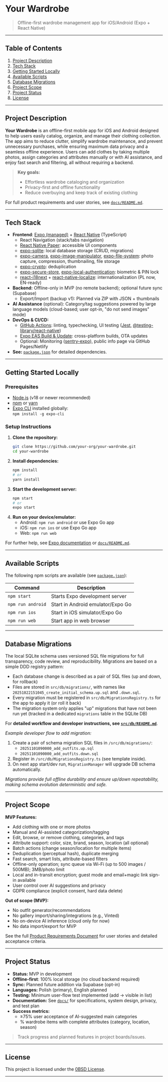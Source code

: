 # Your Wardrobe

> Offline-first wardrobe management app for iOS/Android (Expo + React Native)

---

## Table of Contents

1. [Project Description](#project-description)
2. [Tech Stack](#tech-stack)
3. [Getting Started Locally](#getting-started-locally)
4. [Available Scripts](#available-scripts)
5. [Database Migrations](#database-migrations)
6. [Project Scope](#project-scope)
7. [Project Status](#project-status)
8. [License](#license)

---

## Project Description

**Your Wardrobe** is an offline-first mobile app for iOS and Android designed to help users easily catalog, organize, and manage their clothing collection. The app aims to reduce clutter, simplify wardrobe maintenance, and prevent unnecessary purchases, while ensuring maximum data privacy and a seamless offline experience. Users can add clothes by taking multiple photos, assign categories and attributes manually or with AI assistance, and enjoy fast search and filtering, all without requiring a backend.

> **Key goals:**
>
> - Effortless wardrobe cataloging and organization
> - Privacy-first and offline functionality
> - Reduce overbuying and keep track of existing clothing

For full product requirements and user stories, see [`docs/README.md`](docs/README.md).

---

## Tech Stack

- **Frontend**: [Expo (managed)](https://docs.expo.dev/) + [React Native](https://reactnative.dev/) (TypeScript)
  - React Navigation (stack/tabs navigation)
  - [React Native Paper](https://callstack.github.io/react-native-paper/): accessible UI components
  - [expo-sqlite](https://docs.expo.dev/versions/latest/sdk/sqlite/): local database storage (CRUD, migrations)
  - [expo-camera](https://docs.expo.dev/versions/latest/sdk/camera/), [expo-image-manipulator](https://docs.expo.dev/versions/latest/sdk/image-manipulator/), [expo-file-system](https://docs.expo.dev/versions/latest/sdk/filesystem/): photo capture, compression, thumbnailing, file storage
  - [expo-crypto](https://docs.expo.dev/versions/latest/sdk/crypto/): deduplication
  - [expo-secure-store](https://docs.expo.dev/versions/latest/sdk/securestore/), [expo-local-authentication](https://docs.expo.dev/versions/latest/sdk/local-authentication/): biometric & PIN lock
  - [react-i18next](https://react.i18next.com/) + [react-native-localize](https://github.com/zoontek/react-native-localize): internationalization (PL now, EN-ready)
- **Backend:** Offline-only in MVP (no remote backend); optional future sync (Supabase)
  - Export/Import (backup v1): Planned via ZIP with JSON + thumbnails
- **AI Assistance** (optional): Category/tag suggestions powered by large language models (cloud-based; user opt-in, "do not send images" mode)
- **DevOps & CI/CD:**
  - [GitHub Actions](https://github.com/features/actions): linting, typechecking, UI testing ([Jest](https://jestjs.io/), [@testing-library/react-native](https://testing-library.com/docs/react-native-testing-library/intro/))
  - [Expo EAS Build & Update](https://docs.expo.dev/eas/): cross-platform builds, OTA updates
  - Optional: Monitoring ([sentry-expo](https://docs.expo.dev/guides/using-sentry/)), public info page via GitHub Pages/Netlify
- **See:** [`package.json`](package.json) for detailed dependencies.

---

## Getting Started Locally

### Prerequisites

- [Node.js](https://nodejs.org/en/download/) (v18 or newer recommended)
- [npm](https://www.npmjs.com/get-npm) or [yarn](https://classic.yarnpkg.com/en/docs/install/)
- [Expo CLI](https://docs.expo.dev/get-started/installation/) installed globally:  
  `npm install -g expo-cli`

### Setup Instructions

1. **Clone the repository:**
   ```bash
   git clone https://github.com/your-org/your-wardrobe.git
   cd your-wardrobe
   ```
2. **Install dependencies:**
   ```bash
   npm install
   # or
   yarn install
   ```
3. **Start the development server:**
   ```bash
   npm start
   # or
   expo start
   ```
4. **Run on your device/emulator:**
   - Android: `npm run android` or use Expo Go app
   - iOS: `npm run ios` or use Expo Go app
   - Web: `npm run web`

For further help, see [Expo documentation](https://docs.expo.dev/) or [`docs/README.md`](docs/README.md).

---

## Available Scripts

The following npm scripts are available (see [`package.json`](package.json)):

| Command           | Description                       |
| ----------------- | --------------------------------- |
| `npm start`       | Starts Expo development server    |
| `npm run android` | Start in Android emulator/Expo Go |
| `npm run ios`     | Start in iOS simulator/Expo Go    |
| `npm run web`     | Start app in web browser          |

---

## Database Migrations

The local SQLite schema uses versioned SQL file migrations for full transparency, code review, and reproducibility. Migrations are based on a simple DDD registry pattern:

- Each database change is described as a pair of SQL files (up and down, for rollback)
- Files are stored in `src/db/migrations/`, with names like `20251022151045_create_initial_schema.up.sql` and `.down.sql`.
- Every migration must be registered in `src/db/MigrationsRegistry.ts` for the app to apply it (or roll it back)
- The migration system only applies "up" migrations that have not been run yet (tracked in a dedicated `migrations` table in the SQLite DB)

For **detailed workflow and developer instructions, see [`src/db/README.md`](src/db/README.md)**.

_Example developer flow to add migration:_

1. Create a pair of schema migration SQL files in `/src/db/migrations/`:
   - `20251101090000_add_outfits.up.sql`
   - `20251101090000_add_outfits.down.sql`
2. Register in `/src/db/MigrationsRegistry.ts` (see template inside).
3. On next app start/dev run, `MigrationManager` will upgrade DB schema automatically.

_Migrations provide full offline durability and ensure up/down repeatability, making schema evolution deterministic and safe._

---

## Project Scope

**MVP Features:**

- Add clothing with one or more photos
- Manual and AI-assisted categorization/tagging
- Edit, browse, or remove clothing, categories, and tags
- Attribute support: color, size, brand, season, location (all optional)
- Batch actions (change season/location for multiple items)
- Deduplication (perceptual hash), duplicate merging
- Fast search, smart lists, attribute-based filters
- Offline-only operation; sync queue via Wi-Fi (up to 500 images / 500MB); 3MB/photo limit
- Local and in-transit encryption; guest mode and email+magic link sign-in available
- User control over AI suggestions and privacy
- GDPR compliance (explicit consent, hard data delete)

**Out of scope (MVP):**

- No outfit generator/recommendations
- No gallery import/sharing/integrations (e.g., Vinted)
- No on-device AI inference (cloud only for now)
- No data import/export for MVP

See the full [Product Requirements Document](.ai/prd.md) for user stories and detailed acceptance criteria.

---

## Project Status

- **Status:** MVP in development
- **Offline-first**: 100% local storage (no cloud backend required)
- **Sync:** Planned future addition via Supabase (opt-in)
- **Languages:** Polish (primary), English planned
- **Testing:** Minimum user-flow test implemented (add → visible in list)
- **Documentation:** See [`docs/`](docs/) for specifications, system design, privacy, and test plan
- **Success metrics:**
  - ≥75% user acceptance of AI-suggested main categories
  - % wardrobe items with complete attributes (category, location, season)

> Track progress and planned features in project boards/issues.

---

## License

This project is licensed under the [0BSD License](https://opensource.org/licenses/0BSD).

---
